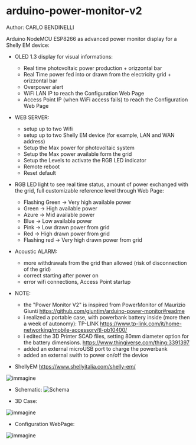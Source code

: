 # arduino-power-monitor-v2
Author: CARLO BENDINELLI

Arduino NodeMCU ESP8266 as advanced power monitor display for a Shelly EM device:

- OLED 1.3 display for visual informations:
  - Real time photovoltaic power production + orizzontal bar
  - Real Time power fed into or drawn from the electricity grid + orizzontal bar
  - Overpower alert
  - WiFi LAN IP to reach the Configuration Web Page
  - Access Point IP (when WiFi access fails) to reach the Configuration Web Page

- WEB SERVER:
  - setup up to two Wifi
  - setup up to two Shelly EM device (for example, LAN and WAN address)
  - Setup the Max power for photovoltaic system
  - Setup the Max power available form the grid
  - Setup the Levels to activate the RGB LED indicator
  - Remote reboot
  - Reset default

- RGB LED light to see real time status, amount of power exchanged with the grid, full customizable reference level through Web Page:
  - Flashing Green -> Very high available power
  - Green -> High available power
  - Azure -> Mid available power
  - Blue -> Low available power
  - Pink -> Low drawn power from grid
  - Red -> High drawn power from grid
  - Flashing red -> Very high drawn power from grid

- Acoustic ALARM:
  - more withdrawals from the grid than allowed (risk of disconnection of the grid)
  - correct starting after power on
  - error wifi connections, Access Point startup

- NOTE:
  - the "Power Monitor V2" is inspired from PowerMonitor of Maurizio Giunti https://github.com/giuntim/arduino-power-monitor#readme
  - i realized a portable case, with powerbank battery inside (more then a week of autonomy): TP-LINK https://www.tp-link.com/it/home-networking/mobile-accessory/tl-pb10400/
  - i edited the 3D Printer SCAD files, setting 80mm diameter option for the battery dimensions. https://www.thingiverse.com/thing:3391397
  - added an external microUSB port to charge the powerbank
  - added an external swith to power on/off the device


- ShellyEM https://www.shellyitalia.com/shelly-em/

![immagine](https://user-images.githubusercontent.com/9199000/236873996-9918059e-24a6-498a-800f-9f3bb6c7ea32.png)

- Schematic:
![Schema](https://user-images.githubusercontent.com/9199000/236876619-39e3269e-0f74-430c-937d-3ae92f49ee54.jpg)

- 3D Case:

![immagine](https://user-images.githubusercontent.com/9199000/236880278-6ec6c8a8-54e0-449e-a8d7-ee09c16278f6.png)


- Configuration WebPage:

![immagine](https://user-images.githubusercontent.com/9199000/236879902-2f3c21aa-d107-4ac8-a173-78e364217e18.png)

